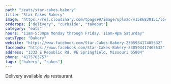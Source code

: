 ```yaml
---
path: "/eats/star-cakes-bakery"
title: "Star Cakes Bakery"
image: "https://res.cloudinary.com/tpage99/image/upload/v1586830151/local417eats/local417eatslogo.png"
orderops: ["delivery", "curbside", "takeout"]
category: "eats"
hours: "11am-5:30pm Monday through Friday. 11am-4pm Saturday"
eatsType: "Bakery"
website: "https://www.facebook.com/Star-Cakes-Bakery-230593417405532"
facebook: "https://www.facebook.com/Star-Cakes-Bakery-230593417405532"
address: "1332 E Republic Rd. #E Springfield, Missouri 65804"
phone: "4175763757"
tags: ["bakery", "cakes"]
---
```


Delivery available via restaurant. 